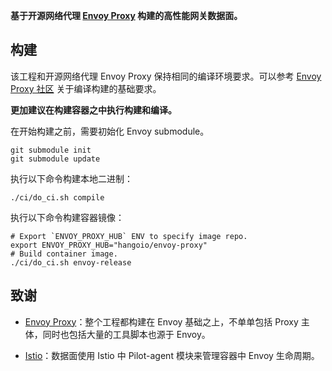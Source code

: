 
**基于开源网络代理 [Envoy Proxy](https://github.com/envoyproxy/envoy) 构建的高性能网关数据面。**

## 构建

该工程和开源网络代理 Envoy Proxy 保持相同的编译环境要求。可以参考 [Envoy Proxy 社区](https://www.envoyproxy.io/docs/envoy/latest/start/building) 关于编译构建的基础要求。

**更加建议在构建容器之中执行构建和编译。**

在开始构建之前，需要初始化 Envoy submodule。

```shell
git submodule init
git submodule update
```

执行以下命令构建本地二进制：

```shell
./ci/do_ci.sh compile
```

执行以下命令构建容器镜像：

```shell
# Export `ENVOY_PROXY_HUB` ENV to specify image repo.
export ENVOY_PROXY_HUB="hangoio/envoy-proxy"
# Build container image.
./ci/do_ci.sh envoy-release
```

## 致谢

- [Envoy Proxy](https://github.com/envoyproxy/envoy)：整个工程都构建在 Envoy 基础之上，不单单包括 Proxy 主体，同时也包括大量的工具脚本也源于 Envoy。

- [Istio](https://github.com/istio/istio)：数据面使用 Istio 中 Pilot-agent 模块来管理容器中 Envoy 生命周期。
